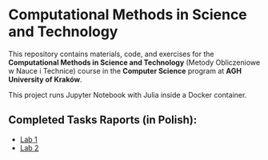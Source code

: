 # Computational Methods in Science and Technology

This repository contains materials, code, and exercises for the **Computational Methods in Science and Technology** (Metody Obliczeniowe w Nauce i Technice) course in the **Computer Science** program at **AGH University of Kraków**.

This project runs Jupyter Notebook with Julia inside a Docker container.

## Completed Tasks Raports (in Polish):

- [Lab 1](./juliaNotebook/Lab1/Assignment/Lab1.ipynb)
- [Lab 2](./juliaNotebook/Lab2/Assignment/Lab2.ipynb)